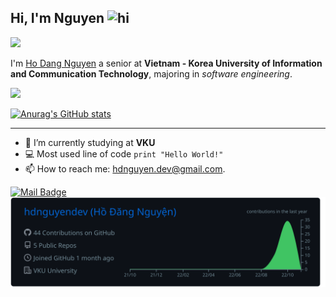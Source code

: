## **Hi, I'm Nguyen** <img src="https://user-images.githubusercontent.com/1303154/88677602-1635ba80-d120-11ea-84d8-d263ba5fc3c0.gif" width="28px" height="28px" alt="hi">
<img src="https://lichtuan.vku.udn.vn/assets/images/Logo.svg"> 

I'm [Ho Dang Nguyen](https://www.facebook.com/100027783050819) a senior at **Vietnam - Korea University of Information and Communication Technology**, majoring in *software engineering*.


![](https://komarev.com/ghpvc/?username=hdnguyendev)

[![Anurag's GitHub stats](https://github-readme-stats.vercel.app/api?username=hdnguyendev&theme=dracula)](https://github.com/anuraghazra/github-readme-stats)

<hr>

- 🔭 I’m currently studying at **VKU**
- :computer: Most used line of code `print "Hello World!"`
- 📫 How to reach me: hdnguyen.dev@gmail.com.

[![Mail Badge](https://img.shields.io/badge/-hdnguyen.dev-c0392b?style=flat&labelColor=c0392b&logo=gmail&logoColor=white)](mailto:hdnguyen.dev@gmail.com)
[![](https://raw.githubusercontent.com/hdnguyendev/profile/master/profile-summary-card-output/github_dark/0-profile-details.svg)](https://github.com/vn7n24fzkq/github-profile-summary-cards)



